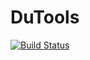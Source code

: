 # DuTools

[![Build Status](https://github.com/edu4r2d/DuTools.jl/actions/workflows/CI.yml/badge.svg?branch=main)](https://github.com/edu4r2d/DuTools.jl/actions/workflows/CI.yml?query=branch%3Amain)
